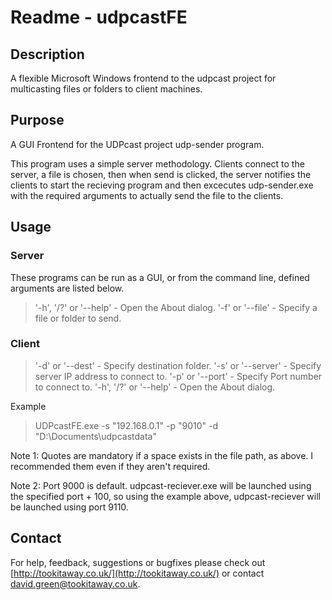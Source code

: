 Readme - udpcastFE
====================

## Description

A flexible Microsoft Windows frontend to the udpcast project for multicasting files or folders to client machines.

## Purpose

A GUI Frontend for the UDPcast project udp-sender program.

This program uses a simple server methodology. Clients connect to the server,
a file is chosen, then when send is clicked, the server notifies the clients 
to start the recieving program and then excecutes udp-sender.exe with the 
required arguments to actually send the file to the clients.
	
## Usage

### Server

These programs can be run as a GUI, or from the command line, defined arguments are listed below.

> '-h', '/?' or '--help'	-	Open the About dialog.
> '-f' or '--file'		-	Specify a file or folder to send.

### Client

> '-d' or '--dest'		-	Specify destination folder.
> '-s' or '--server'		-	Specify server IP address to connect to.
> '-p' or '--port'		-	Specify Port number to connect to.
> '-h', '/?' or '--help'	-	Open the About dialog.
			
Example
	
> UDPcastFE.exe -s "192.168.0.1" -p "9010" -d "D:\Documents\udpcastdata"

Note 1:	Quotes are mandatory if a space exists in the file path, as above. I recommended them even if they aren't required.
				
Note 2:	Port 9000 is default. udpcast-reciever.exe will be launched using the specified port + 100,  so using the example above, udpcast-reciever will be launched using port 9110.

Contact
---------------------

For help, feedback, suggestions or bugfixes please check out [http://tookitaway.co.uk/](http://tookitaway.co.uk/) or contact david.green@tookitaway.co.uk.
